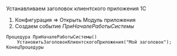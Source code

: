 Устанавливаем заголовок клиентского приложения 1С

1. Конфигурация => Открыть Модуль приложения
2. Создаем событие *ПриНачалеРаботыСистемы*
```bsl
Процедура ПриНачалеРаботыСистемы()
	УстановитьЗаголовокКлиентскогоПриложения("Мой заголовок");
КонецПроцедуры
```
